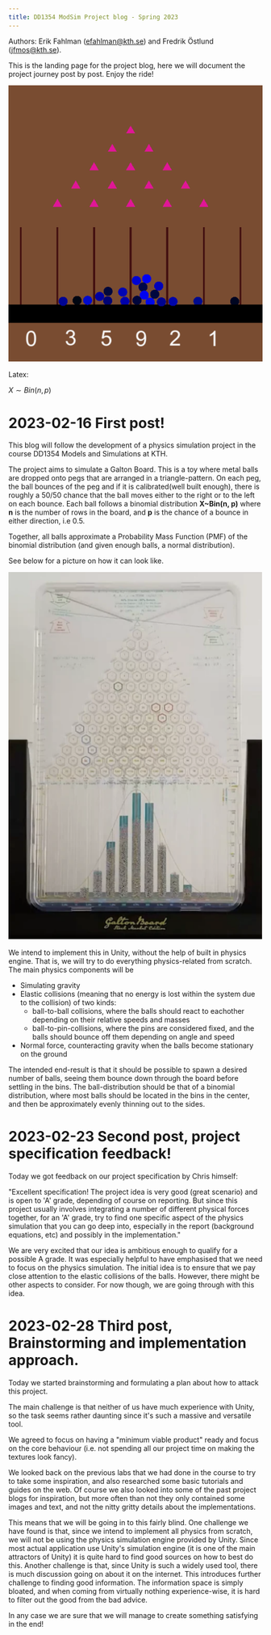 ```yaml
---
title: DD1354 ModSim Project blog - Spring 2023
---
```


Authors: Erik Fahlman (efahlman@kth.se) and Fredrik Östlund (jfmos@kth.se).

This is the landing page for the project blog, here we will document the project journey post by post. Enjoy the ride!


![Screenshot](pictures/eleventh.png)

Latex: 

$X \sim Bin(n, p)$

# 2023-02-16 First post!

This blog will follow the development of a physics simulation project in the course DD1354 Models and Simulations at KTH. 

The project aims to simulate a Galton Board. This is a toy where metal balls are dropped onto pegs that are arranged in a triangle-pattern. On each peg, the ball bounces of the peg and if it is calibrated(well built enough), there is roughly a 50/50 chance that the ball moves either to the right or to the left on each bounce. Each ball follows a binomial distribution **X~Bin(n, p)** where **n** is the number of rows in the board, and **p** is the chance of a bounce in either direction, i.e 0.5.

Together, all balls approximate a Probability Mass Function (PMF) of the binomial distribution (and given enough balls, a normal distribution).

See below for a picture on how it can look like.

![Screenshot](/pictures/galtonBoardProjectSpecification.png)

We intend to implement this in Unity, without the help of built in physics engine. That is, we will try to do everything physics-related from scratch. The main physics components will be
 * Simulating gravity
 * Elastic collisions (meaning that no energy is lost within the system due to the collision) of two kinds:
     * ball-to-ball collisions, where the balls should react to eachother depending on their relative speeds and masses
     * ball-to-pin-collisions, where the pins are considered fixed, and the balls should bounce off them depending on angle and speed
 * Normal force, counteracting gravity when the balls become stationary on the ground

The intended end-result is that it should be possible to spawn a desired number of balls, seeing them bounce down through the board before settling in the bins. 
The ball-distribution should be that of a binomial distribution, where most balls should be located in the bins in the center, and then be approximately evenly thinning out to the sides. 

# 2023-02-23 Second post, project specification feedback!

Today we got feedback on our project specification by Chris himself:

"Excellent specification! The project idea is very good (great scenario) and is open to 'A' grade, depending of course on reporting. But since this project usually involves integrating a number of different physical forces together, for an 'A' grade, try to find one specific aspect of the physics simulation that you can go deep into, especially in the report (background equations, etc) and possibly in the implementation."

We are very excited that our idea is ambitious enough to qualify for a possible A grade. It was especially helpful to have emphasised that we need to focus on the physics simulation. The initial idea is to ensure that we pay close attention to the elastic collisions of the balls. However, there might be other aspects to consider. For now though, we are going through with this idea.

# 2023-02-28 Third post, Brainstorming and implementation approach.

Today we started brainstorming and formulating a plan about how to attack this project.

The main challenge is that neither of us have much experience with Unity, so the task seems rather daunting since it's such a massive and versatile tool.

We agreed to focus on having a "minimum viable product" ready and focus on the core behaviour (i.e. not spending all our project time on making the textures look fancy).

We looked back on the previous labs that we had done in the course to try to take some inspiration, and also researched some basic tutorials and guides on the web. Of course we also looked into some of the past project blogs for inspiration, but more often than not they only contained some images and text, and not the nitty gritty details about the implementations.

This means that we will be going in to this fairly blind. One challenge we have found is that, since we intend to implement all physics from scratch, we will not be using the physics simulation engine provided by Unity. Since most actual application use Unity's simulation engine (it is one of the main attractors of Unity) it is quite hard to find good sources on how to best do this. Another challenge is that, since Unity is such a widely used tool, there is much discussion going on about it on the internet. This introduces further challenge to finding good information. The information space is simply bloated, and when coming from virtually nothing experience-wise, it is hard to filter out the good from the bad advice. 

In any case we are sure that we will manage to create something satisfying in the end!
